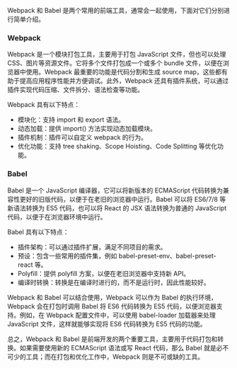 Webpack 和 Babel 是两个常用的前端工具，通常会一起使用，下面对它们分别进行简单介绍。

### Webpack

Webpack 是一个模块打包工具，主要用于打包 JavaScript 文件，但也可以处理 CSS、图片等资源文件。它将多个文件打包成一个或多个 bundle 文件，以便在浏览器中使用。Webpack 最重要的功能是代码分割和生成 source map，这些都有助于提高应用程序性能并方便调试。此外，Webpack 还具有插件系统，可以通过插件实现代码压缩、文件拆分、语法检查等功能。

Webpack 具有以下特点：

- 模块化：支持 import 和 export 语法。
- 动态加载：提供 import() 方法实现动态加载模块。
- 插件机制：插件可以自定义 webpack 的行为。
- 优化功能：支持 tree shaking、Scope Hoisting、Code Splitting 等优化功能。

### Babel

Babel 是一个 JavaScript 编译器，它可以将新版本的 ECMAScript 代码转换为兼容性更好的旧版代码，以便于在老旧的浏览器中运行。Babel 可以将 ES6/7/8 等新语法转换为 ES5 代码，也可以将 React 的 JSX 语法转换为普通的 JavaScript 代码，以便于在浏览器环境中运行。

Babel 具有以下特点：

- 插件架构：可以通过插件扩展，满足不同项目的需求。
- 预设：包含一些常用的插件集，例如 babel-preset-env、babel-preset-react 等。
- Polyfill：提供 polyfill 方案，以便在老旧浏览器中支持新 API。
- 编译时转换：转换是在编译时进行的，而不是运行时，因此性能较好。

Webpack 和 Babel 可以结合使用，Webpack 可以作为 Babel 的执行环境，Webpack 会在打包时调用 Babel 将 ES6 代码转换为 ES5 代码，以便浏览器支持。例如，在 Webpack 配置文件中，可以使用 babel-loader 加载器来处理 JavaScript 文件，这样就能够实现将 ES6 代码转换为 ES5 代码的功能。

总之，Webpack 和 Babel 是前端开发的两个重要工具，主要用于代码打包和转换。如果需要使用新的 ECMAScript 语法或写 React 代码，那么 Babel 就是必不可少的工具；而在打包和优化工作中，Webpack 则是不可或缺的工具。